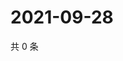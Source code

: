 # 2021-09-28

共 0 条

<!-- BEGIN WEIBO -->
<!-- 最后更新时间 Tue Sep 28 2021 10:32:04 GMT+0800 (China Standard Time) -->

<!-- END WEIBO -->
